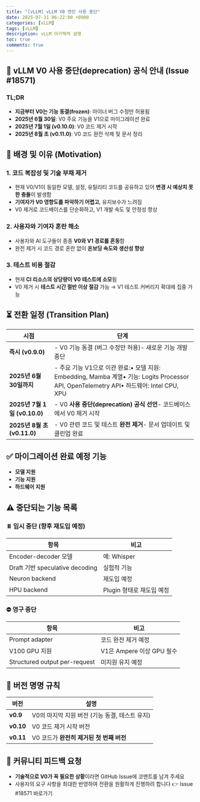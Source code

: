 ```yaml
---
title: "[vLLM] vLLM V0 엔진 사용 중단"
date: 2025-07-31 06:22:00 +0900
categories: [vLLM]
tags: [vLLM]
description: vLLM 아키텍처 설명
toc: true
comments: true
---
```


## 📌 vLLM V0 사용 중단(deprecation) 공식 안내 (Issue #18571)

### TL;DR

- **지금부터 V0는 기능 동결(frozen)**: 마이너 버그 수정만 허용됨
- **2025년 6월 30일**: V0 주요 기능을 V1으로 마이그레이션 완료
- **2025년 7월 1일 (v0.10.0)**: V0 코드 제거 시작
- **2025년 8월 초 (v0.11.0)**: V0 코드 완전 삭제 및 문서 정리
## 📌 배경 및 이유 (Motivation)

### 1. 코드 복잡성 및 기술 부채 제거

- 현재 V0/V1이 동일한 모델, 설정, 유틸리티 코드를 공유하고 있어 **변경 시 예상치 못한 충돌**이 발생함
- **기여자가 V0 영향도를 파악하기 어렵고**, 유지보수가 느려짐
- V0 제거로 코드베이스를 단순화하고, V1 개발 속도 및 안정성 향상
### 2. 사용자와 기여자 혼란 해소

- 사용자와 AI 도구들이 종종 **V0와 V1 경로를 혼동**함
- 완전 제거 시 코드 경로 혼란 없이 **온보딩 속도와 생산성 향상**
### 3. 테스트 비용 절감

- 현재 **CI 리소스의 상당량이 V0 테스트에 소모**됨
- V0 제거 시 **테스트 시간 절반 이상 절감** 가능 → V1 테스트 커버리지 확대에 집중 가능
## ⏳ 전환 일정 (Transition Plan)

| 시점 | 단계 |
| --- | --- |
| **즉시 (v0.9.0)** | - V0 기능 동결 (버그 수정만 허용)- 새로운 기능 개발 중단 |
| **2025년 6월 30일까지** | - 주요 기능 V1으로 이관 완료:• 모델 지원: Embedding, Mamba 계열• 기능: Logits Processor API, OpenTelemetry API• 하드웨어: Intel CPU, XPU |
| **2025년 7월 1일 (v0.10.0)** | - V0 **사용 중단(deprecation) 공식 선언**- 코드베이스에서 V0 제거 시작 |
| **2025년 8월 초 (v0.11.0)** | - V0 관련 코드 및 테스트 **완전 제거**- 문서 업데이트 및 클린업 완료 |

## ✅ 마이그레이션 완료 예정 기능

- **모델 지원**
- **기능 지원**
- **하드웨어 지원**
## ⚠️ 중단되는 기능 목록

### ⏸️ 임시 중단 (향후 재도입 예정)

| 항목 | 비고 |
| --- | --- |
| Encoder-decoder 모델 | 예: Whisper |
| Draft 기반 speculative decoding | 실험적 기능 |
| Neuron backend | 재도입 예정 |
| HPU backend | Plugin 형태로 재도입 예정 |

### ⛔ 영구 중단

| 항목 | 비고 |
| --- | --- |
| Prompt adapter | 코드 완전 제거 예정 |
| V100 GPU 지원 | V1은 Ampere 이상 GPU 필수 |
| Structured output per-request | 미지원 유지 예정 |

## 🧭 버전 명명 규칙

| 버전 | 설명 |
| --- | --- |
| **v0.9** | V0의 마지막 지원 버전 (기능 동결, 테스트 유지) |
| **v0.10** | V0 코드 제거 시작 버전 |
| **v0.11** | V0 코드가 **완전히 제거된 첫 번째 버전** |

## 📢 커뮤니티 피드백 요청

- **기술적으로 V0가 꼭 필요한 상황**이라면 GitHub Issue에 코멘트를 남겨 주세요
- 사용자의 요구 사항을 최대한 반영하여 전환을 원활하게 진행하려 합니다
👉 Issue #18571 바로가기


